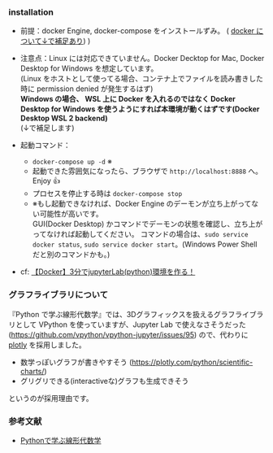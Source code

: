 ### installation

- 前提：docker Engine, docker-compose をインストールずみ。 ( [docker について↓で補足あり](#docker-%E3%81%A8-docker-compose--%E3%81%AE%E8%A3%9C%E8%B6%B3)) )

- 注意点：Linux には対応できていません。Docker Decktop for Mac, Docker Desktop for Windows を想定しています。  
 (Linux をホストとして使ってる場合、コンテナ上でファイルを読み書きした時に permission denied が発生するはず)  
 **Windows の場合、  WSL 上に Docker を入れるのではなく Docker Desktop for Windows を使うようにすれば本環境が動くはずです(Docker Desktop WSL 2 backend)**  
 (↓で補足します)
- 起動コマンド：
  - `docker-compose up -d` ※
  - 起動できた雰囲気になったら、ブラウザで `http://localhost:8888` へ。Enjoy 👍
  - プロセスを停止する時は `docker-compose stop`
  - ※もし起動できなければ、Docker Engine のデーモンが立ち上がってない可能性が高いです。  
  GUI(Docker Desktop) かコマンドでデーモンの状態を確認し、立ち上がってなければ起動してください。
  コマンドの場合は、`sudo service docker status`, `sudo service docker start`。(Windows Power Shell だと別のコマンドかも。)


- cf: [【Docker】3分でjupyterLab(python)環境を作る！](https://qiita.com/hgaiji/items/edf71435d0565257f980)

### グラフライブラリについて
『Python で学ぶ線形代数学』では、3Dグラフィックスを扱えるグラフライブラリとして VPython を使っていますが、Jupyter Lab で使えなさそうだった(https://github.com/vpython/vpython-jupyter/issues/95) ので、代わりに [plotly](https://plotly.com/python/) を採用しました。
- 数学っぽいグラフが書きやすそう (https://plotly.com/python/scientific-charts/)
- グリグリできる(interactiveな)グラフも生成できそう

というのが採用理由です。

### 参考文献
- [Pythonで学ぶ線形代数学](https://www.amazon.co.jp/dp/B08BP19MMK)
